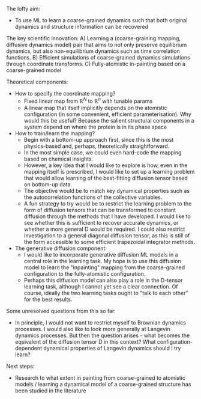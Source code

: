 
The lofty aim:
- To use ML to learn a coarse-grained dynamics such that both original dynamics and structure information can be recovered

The key scientific innovation:
A) Learning a (coarse-graining mapping, diffusive dynamics model) pair that aims to not only preserve equilibrium dynamics, but also non-equilibrium dynamics such as time correlation functions.
B) Efficient simulations of coarse-grained dynamics simulations through coordinate transforms.
C) Fully-atomistic in-painting based on a coarse-grained model

Theoretical components:
- How to specify the coordinate mapping?
	- Fixed linear map from $\mathbb{R}^N$ to $\mathbb{R}^n$ with tunable params
	- A linear map that itself implicitly depends on the atomistic configuration (in some convenient, efficient parameterisation). Why would this be useful? Because the salient structural components in a system depend on where the protein is in its phase space
- How to train/learn the mapping?
	- Begin with a bottom-up approach first, since this is the most physics-based and, perhaps, theoretically straightforward.
	- In the most simple case, we could even hard-code the mapping based on chemical insights. 
	- However, a key idea that I would like to explore is how, even in the mapping itself is prescribed, I would like to set up a learning problem that would allow learning of the best-fitting diffusion tensor based on bottom-up data.
	- The objective would be to match key dynamical properties such as the autocorrelation functions of the collective variables. 
	- A fun strategy to try would be to restrict the learning problem to the form of diffusion tensors that can be transformed to constant diffusion through the methods that I have developed. I would like to see whether this is sufficient to recover accurate dynamics, or whether a more general D would be required. I could also restrict investigation to a general diagonal diffusion tensor, as this is still of the form accessible to some efficient trapezoidal integrator methods. 
- The generative diffusion component:
	- I would like to incorporate generative diffusion ML models in a central role in the learning task. My hope is to use this diffusion model to learn the "inpainting" mapping from the coarse-grained configuration to the fully-atomistic configuration. 
	- Perhaps this diffusion model can also play a role in the D-tensor learning task, although I cannot yet see a clear connection. Of course, ideally the two learning tasks ought to "talk to each other" for the best results.

Some unresolved questions from this so far:
- In principle, I would not want to restrict myself to Brownian dynamics processes. I would  also like to look more generally at Langevin dynamics processes. But then the question arises - what becomes the equivalent of the diffusion tensor D in this context? What configuration-dependent dynamical properties of Langevin dynamics should I try learn?


Next steps:
- Research to what extent in painting from coarse-grained to atomistic models / learning a dynamical model of a coarse-grained structure has been studied in the literature
